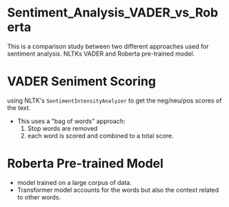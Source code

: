 # Sentiment_Analysis_VADER_vs_Roberta
This is a comparison study between two different approaches used for sentiment analysis. NLTKs VADER and Roberta pre-trained model.


# VADER Seniment Scoring

using NLTK's `SentimentIntensityAnalyzer` to get the neg/neu/pos scores of the text.

- This uses a "bag of words" approach:
    1. Stop words are removed
    2. each word is scored and combined to a total score.
 
# Roberta Pre-trained Model

- model trained on a large corpus of data.
- Transformer model accounts for the words but also the context related to other words.
